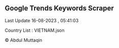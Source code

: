 

## Google Trends Keywords Scraper 
 
Last Update 16-08-2023 , 05:41:03

Country List :
VIETNAM.json



© Abdul Muttaqin 
